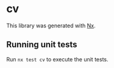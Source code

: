 # cv

This library was generated with [Nx](https://nx.dev).

## Running unit tests

Run `nx test cv` to execute the unit tests.
